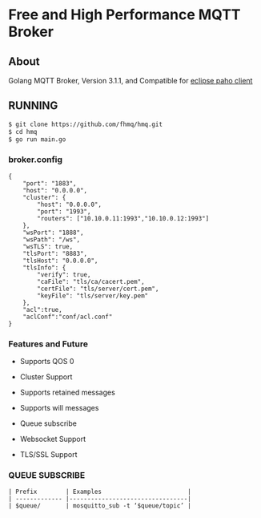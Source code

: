 Free and High Performance MQTT Broker 
============

## About
Golang MQTT Broker, Version 3.1.1, and Compatible
for [eclipse paho client](https://github.com/eclipse?utf8=%E2%9C%93&q=mqtt&type=&language=)

## RUNNING
```bash
$ git clone https://github.com/fhmq/hmq.git
$ cd hmq
$ go run main.go
```

### broker.config
~~~
{
	"port": "1883",
	"host": "0.0.0.0",
	"cluster": {
		"host": "0.0.0.0",
		"port": "1993",
		"routers": ["10.10.0.11:1993","10.10.0.12:1993"]
	},
	"wsPort": "1888",
	"wsPath": "/ws",
	"wsTLS": true,
	"tlsPort": "8883",
	"tlsHost": "0.0.0.0",
	"tlsInfo": {
		"verify": true,
		"caFile": "tls/ca/cacert.pem",
		"certFile": "tls/server/cert.pem",
		"keyFile": "tls/server/key.pem"
	},
	"acl":true,
	"aclConf":"conf/acl.conf"
}
~~~

### Features and Future

* Supports QOS 0

* Cluster Support

* Supports retained messages

* Supports will messages  

* Queue subscribe

* Websocket Support

* TLS/SSL Support

### QUEUE SUBSCRIBE
~~~
| Prefix        | Examples                        |
| ------------- |---------------------------------|
| $queue/       | mosquitto_sub -t ‘$queue/topic’ |
~~~